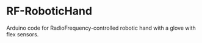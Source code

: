 # RF-RoboticHand
Arduino code for RadioFrequency-controlled robotic hand with a glove with flex sensors.
